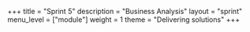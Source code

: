 +++
title = "Sprint 5"
description = "Business Analysis"
layout = "sprint"
menu_level = ["module"]
weight = 1
theme = "Delivering solutions"
+++
